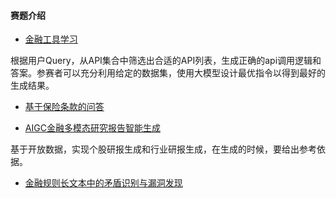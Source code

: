 #### 赛题介绍

+ [金融工具学习](https://tianchi.aliyun.com/competition/entrance/532193?spm=a2c22.12281949.0.0.7e923b74DzEM2r)

根据用户Query，从API集合中筛选出合适的API列表，生成正确的api调用逻辑和答案。参赛者可以充分利用给定的数据集，使用大模型设计最优指令以得到最好的生成结果。

+ [基于保险条款的问答](https://tianchi.aliyun.com/competition/entrance/532194/information)
  
+ [AIGC金融多模态研究报告智能生成](https://tianchi.aliyun.com/competition/entrance/532200?spm=a2c22.12281949.0.0.7e923b74DzEM2r)

基于开放数据，实现个股研报生成和行业研报生成，在生成的时候，要给出参考依据。

+ [金融规则长文本中的矛盾识别与漏洞发现](https://tianchi.aliyun.com/competition/entrance/532209?spm=a2c22.12281949.0.0.7e923b74DzEM2r)
